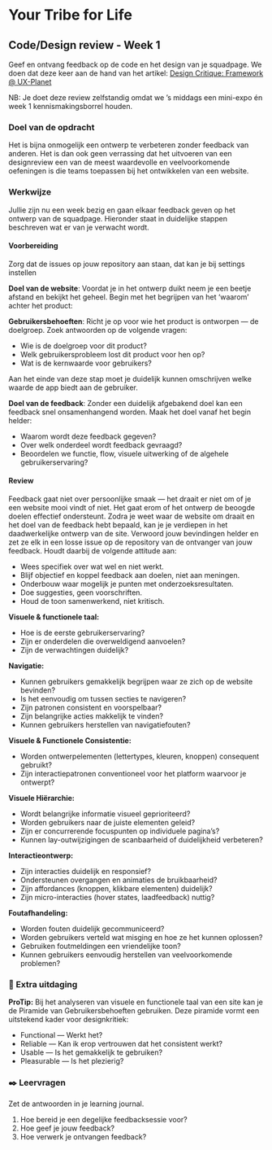 # Your Tribe for Life

## Code/Design review - Week 1

Geef en ontvang feedback op de code en het design van je squadpage. We doen dat deze keer aan de hand van het artikel: [Design Critique: Framework @ UX-Planet](https://uxplanet.org/design-critique-framework-bab9692ac996)

NB: Je doet deze review zelfstandig omdat we ’s middags een mini-expo én week 1 kennismakingsborrel houden.

### Doel van de opdracht

Het is bijna onmogelijk een ontwerp te verbeteren zonder feedback van anderen. Het is dan ook geen verrassing dat het uitvoeren van een designreview een van de meest waardevolle en veelvoorkomende oefeningen is die teams toepassen bij het ontwikkelen van een website.

### Werkwijze

Jullie zijn nu een week bezig en gaan elkaar feedback geven op het ontwerp van de squadpage. Hieronder staat in duidelijke stappen beschreven wat er van je verwacht wordt.

#### Voorbereiding
Zorg dat de issues op jouw repository aan staan, dat kan je bij settings instellen

**Doel van de website**: Voordat je in het ontwerp duikt neem je een beetje afstand en bekijkt het geheel. Begin met het begrijpen van het ‘waarom’ achter het product:

**Gebruikersbehoeften**: Richt je op voor wie het product is ontworpen — de doelgroep. Zoek antwoorden op de volgende vragen:
- Wie is de doelgroep voor dit product?
- Welk gebruikersprobleem lost dit product voor hen op?
- Wat is de kernwaarde voor gebruikers?

Aan het einde van deze stap moet je duidelijk kunnen omschrijven welke waarde de app biedt aan de gebruiker.

**Doel van de feedback**: Zonder een duidelijk afgebakend doel kan een feedback snel onsamenhangend worden. Maak het doel vanaf het begin helder:

- Waarom wordt deze feedback gegeven?
- Over welk onderdeel wordt feedback gevraagd?
- Beoordelen we functie, flow, visuele uitwerking of de algehele gebruikerservaring?

#### Review

Feedback gaat niet over persoonlijke smaak — het draait er niet om of je een website mooi vindt of niet. Het gaat erom of het ontwerp de beoogde doelen effectief ondersteunt. Zodra je weet waar de website om draait en het doel van de feedback hebt bepaald, kan je je verdiepen in het daadwerkelijke ontwerp van de site. Verwoord jouw bevindingen helder en zet ze elk in een losse issue op de repository van de ontvanger van jouw feedback. Houdt daarbij de volgende attitude aan:
- Wees specifiek over wat wel en niet werkt.
- Blijf objectief en koppel feedback aan doelen, niet aan meningen.
- Onderbouw waar mogelijk je punten met onderzoeksresultaten.
- Doe suggesties, geen voorschriften.
- Houd de toon samenwerkend, niet kritisch.

**Visuele & functionele taal:**

- Hoe is de eerste gebruikerservaring?
- Zijn er onderdelen die overweldigend aanvoelen?
- Zijn de verwachtingen duidelijk?

**Navigatie:**

- Kunnen gebruikers gemakkelijk begrijpen waar ze zich op de website bevinden?
- Is het eenvoudig om tussen secties te navigeren?
- Zijn patronen consistent en voorspelbaar?
- Zijn belangrijke acties makkelijk te vinden?
- Kunnen gebruikers herstellen van navigatiefouten?

**Visuele & Functionele Consistentie:**

- Worden ontwerpelementen (lettertypes, kleuren, knoppen) consequent gebruikt?
- Zijn interactiepatronen conventioneel voor het platform waarvoor je ontwerpt?

**Visuele Hiërarchie:**

- Wordt belangrijke informatie visueel geprioriteerd?
- Worden gebruikers naar de juiste elementen geleid?
- Zijn er concurrerende focuspunten op individuele pagina’s?
- Kunnen lay-outwijzigingen de scanbaarheid of duidelijkheid verbeteren?

**Interactieontwerp:**

- Zijn interacties duidelijk en responsief?
- Ondersteunen overgangen en animaties de bruikbaarheid?
- Zijn affordances (knoppen, klikbare elementen) duidelijk?
- Zijn micro-interacties (hover states, laadfeedback) nuttig?

**Foutafhandeling:**

- Worden fouten duidelijk gecommuniceerd?
- Worden gebruikers verteld wat misging en hoe ze het kunnen oplossen?
- Gebruiken foutmeldingen een vriendelijke toon?
- Kunnen gebruikers eenvoudig herstellen van veelvoorkomende problemen?

### 💪 Extra uitdaging

**ProTip:** Bij het analyseren van visuele en functionele taal van een site kan je de Piramide van Gebruikersbehoeften gebruiken. Deze piramide vormt een uitstekend kader voor designkritiek:
- Functional — Werkt het?
- Reliable — Kan ik erop vertrouwen dat het consistent werkt?
- Usable — Is het gemakkelijk te gebruiken?
- Pleasurable — Is het plezierig?

### ✒️ Leervragen

Zet de antwoorden in je learning journal.

1. Hoe bereid je een degelijke feedbacksessie voor?
2. Hoe geef je jouw feedback?
3. Hoe verwerk je ontvangen feedback?